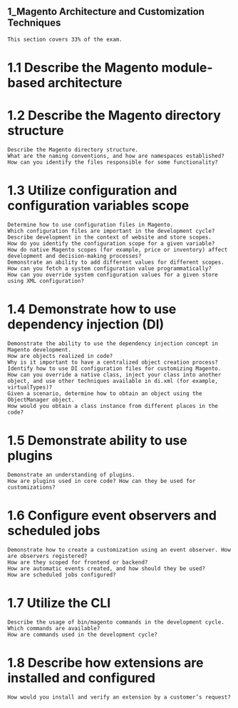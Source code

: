 ## 1_Magento Architecture and Customization Techniques
    This section covers 33% of the exam.

# 1.1 Describe the Magento module-based architecture

# 1.2 Describe the Magento directory structure
    Describe the Magento directory structure.
    What are the naming conventions, and how are namespaces established?
    How can you identify the files responsible for some functionality?

# 1.3 Utilize configuration and configuration variables scope
    Determine how to use configuration files in Magento.
    Which configuration files are important in the development cycle?
    Describe development in the context of website and store scopes.
    How do you identify the configuration scope for a given variable?
    How do native Magento scopes (for example, price or inventory) affect development and decision-making processes?
    Demonstrate an ability to add different values for different scopes.
    How can you fetch a system configuration value programmatically?
    How can you override system configuration values for a given store using XML configuration?

# 1.4 Demonstrate how to use dependency injection (DI)
    Demonstrate the ability to use the dependency injection concept in Magento development.
    How are objects realized in code?
    Why is it important to have a centralized object creation process?
    Identify how to use DI configuration files for customizing Magento.
    How can you override a native class, inject your class into another object, and use other techniques available in di.xml (for example, virtualTypes)?
    Given a scenario, determine how to obtain an object using the ObjectManager object.
    How would you obtain a class instance from different places in the code?

# 1.5 Demonstrate ability to use plugins
    Demonstrate an understanding of plugins.
    How are plugins used in core code? How can they be used for customizations?

# 1.6 Configure event observers and scheduled jobs
    Demonstrate how to create a customization using an event observer. How are observers registered?
    How are they scoped for frontend or backend?
    How are automatic events created, and how should they be used?
    How are scheduled jobs configured?

# 1.7 Utilize the CLI
    Describe the usage of bin/magento commands in the development cycle.
    Which commands are available?
    How are commands used in the development cycle?

# 1.8 Describe how extensions are installed and configured
    How would you install and verify an extension by a customer’s request?